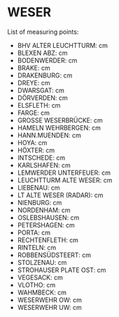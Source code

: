 # WESER

List of measuring points:

* BHV ALTER LEUCHTTURM: <Value topic="rivers/pegel-online/WESER/BHV_ALTER_LEUCHTTURM/measurementValue"/> cm
* BLEXEN ABZ: <Value topic="rivers/pegel-online/WESER/BLEXEN_ABZ/measurementValue"/> cm
* BODENWERDER: <Value topic="rivers/pegel-online/WESER/BODENWERDER/measurementValue"/> cm
* BRAKE: <Value topic="rivers/pegel-online/WESER/BRAKE/measurementValue"/> cm
* DRAKENBURG: <Value topic="rivers/pegel-online/WESER/DRAKENBURG/measurementValue"/> cm
* DREYE: <Value topic="rivers/pegel-online/WESER/DREYE/measurementValue"/> cm
* DWARSGAT: <Value topic="rivers/pegel-online/WESER/DWARSGAT/measurementValue"/> cm
* DÖRVERDEN: <Value topic="rivers/pegel-online/WESER/DÖRVERDEN/measurementValue"/> cm
* ELSFLETH: <Value topic="rivers/pegel-online/WESER/ELSFLETH/measurementValue"/> cm
* FARGE: <Value topic="rivers/pegel-online/WESER/FARGE/measurementValue"/> cm
* GROSSE WESERBRÜCKE: <Value topic="rivers/pegel-online/WESER/GROSSE_WESERBRÜCKE/measurementValue"/> cm
* HAMELN WEHRBERGEN: <Value topic="rivers/pegel-online/WESER/HAMELN_WEHRBERGEN/measurementValue"/> cm
* HANN.MUENDEN: <Value topic="rivers/pegel-online/WESER/HANN.MUENDEN/measurementValue"/> cm
* HOYA: <Value topic="rivers/pegel-online/WESER/HOYA/measurementValue"/> cm
* HÖXTER: <Value topic="rivers/pegel-online/WESER/HÖXTER/measurementValue"/> cm
* INTSCHEDE: <Value topic="rivers/pegel-online/WESER/INTSCHEDE/measurementValue"/> cm
* KARLSHAFEN: <Value topic="rivers/pegel-online/WESER/KARLSHAFEN/measurementValue"/> cm
* LEMWERDER UNTERFEUER: <Value topic="rivers/pegel-online/WESER/LEMWERDER_UNTERFEUER/measurementValue"/> cm
* LEUCHTTURM ALTE WESER: <Value topic="rivers/pegel-online/WESER/LEUCHTTURM_ALTE_WESER/measurementValue"/> cm
* LIEBENAU: <Value topic="rivers/pegel-online/WESER/LIEBENAU/measurementValue"/> cm
* LT ALTE WESER (RADAR): <Value topic="rivers/pegel-online/WESER/LT_ALTE_WESER_(RADAR)/measurementValue"/> cm
* NIENBURG: <Value topic="rivers/pegel-online/WESER/NIENBURG/measurementValue"/> cm
* NORDENHAM: <Value topic="rivers/pegel-online/WESER/NORDENHAM/measurementValue"/> cm
* OSLEBSHAUSEN: <Value topic="rivers/pegel-online/WESER/OSLEBSHAUSEN/measurementValue"/> cm
* PETERSHAGEN: <Value topic="rivers/pegel-online/WESER/PETERSHAGEN/measurementValue"/> cm
* PORTA: <Value topic="rivers/pegel-online/WESER/PORTA/measurementValue"/> cm
* RECHTENFLETH: <Value topic="rivers/pegel-online/WESER/RECHTENFLETH/measurementValue"/> cm
* RINTELN: <Value topic="rivers/pegel-online/WESER/RINTELN/measurementValue"/> cm
* ROBBENSÜDSTEERT: <Value topic="rivers/pegel-online/WESER/ROBBENSÜDSTEERT/measurementValue"/> cm
* STOLZENAU: <Value topic="rivers/pegel-online/WESER/STOLZENAU/measurementValue"/> cm
* STROHAUSER PLATE OST: <Value topic="rivers/pegel-online/WESER/STROHAUSER_PLATE_OST/measurementValue"/> cm
* VEGESACK: <Value topic="rivers/pegel-online/WESER/VEGESACK/measurementValue"/> cm
* VLOTHO: <Value topic="rivers/pegel-online/WESER/VLOTHO/measurementValue"/> cm
* WAHMBECK: <Value topic="rivers/pegel-online/WESER/WAHMBECK/measurementValue"/> cm
* WESERWEHR OW: <Value topic="rivers/pegel-online/WESER/WESERWEHR_OW/measurementValue"/> cm
* WESERWEHR UW: <Value topic="rivers/pegel-online/WESER/WESERWEHR_UW/measurementValue"/> cm
